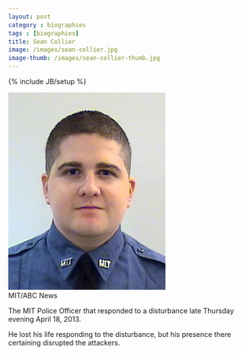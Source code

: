 ```yaml
---
layout: post
category : biographies
tags : [biographies]
title: Sean Collier
image: /images/sean-collier.jpg
image-thumb: /images/sean-collier-thumb.jpg
---
```

{% include JB/setup %}

<img src="/images/sean-collier.jpg" alt="Image of Sean Collier">
<div class="citation">MIT/ABC News</div>

The MIT Police Officer that responded to a disturbance late Thursday evening April 18, 2013.

He lost his life responding to the disturbance, but his presence there certaining disrupted the attackers.

